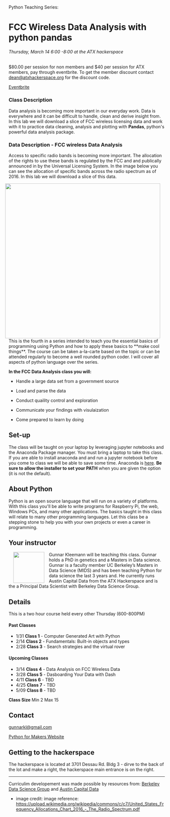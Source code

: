 Python Teaching Series: 

# FCC Wireless Data Analysis with python pandas

###### *Thursday, March 14 6:00 -8:00 at the ATX hackerspace*

$80.00 per session for non members and $40 per session for ATX members, pay through eventbrite. To get the member discount contact dean@atxhackerspace.org for the discount code. 

[Eventbrite](https://www.eventbrite.com/e/python-for-makers-and-other-humans-fcc-wireless-data-analysis-tickets-56296499345?aff=GunnarPython)

### Class Description

Data analysis is becoming more important in our everyday work. Data is everywhere and it can be difficult to handle, clean and derive insight from. In this lab we will download a slice of FCC wireless licensing data and work with it to practice data cleaning, analysis and plotting with **Pandas**, python's powerful data analysis package.

### Data Description - FCC wireless Data Analysis

Access to specific radio bands is becoming more important. The allocation of the rights to use these bands is regulated by the FCC and and publically announced in by the Universal Licensing System. In the image below you can see the allocation of specific bands across the radio spectrum as of 2016. In this lab we will download a slice of this data.

<p>
<img style="padding: 0 15px; float: right
;" src="https://upload.wikimedia.org/wikipedia/commons/c/c7/United_States_Frequency_Allocations_Chart_2016_-_The_Radio_Spectrum.pdf" width="500"/ >
</p>
<p style="margin-top: 20px;"> </p>

<p>This is the fourth in a series intended to teach you the essential basics of programming using Python and how to apply these basics to **make cool things**. The course can be taken a-la-carte based on the topic or can be attended regularly to become a well rounded python coder. I will cover all aspects of python language over the series. </p>

**In the FCC Data Analysis class you will:** 

* Handle a large data set from a government source

* Load and parse the data

* Conduct quaility control and exploration

* Communicate your findings with visulaization

* Come prepared to learn by doing

## Set-up

The class will be taught on your laptop by leveraging jupyter notebooks and the Anaconda Package manager. You must bring a laptop to take this class. If you are able to install anaconda and and run a jupyter notebook before you come to class we will be able to save some time. Anaconda is [here](https://www.anaconda.com/distribution/). **Be sure to allow the installer to set your PATH** when you are given the option (it is not the default).


## About Python 
Python is an open source language that will run on a variety of platforms. With this
class you'll be able to write programs for Raspberry Pi, the web, Windows
PCs, and many other applications. The basics taught in this class will relate
to many other programming languages. Let this class be a stepping stone
to help you with your own projects or even a career in programming.


## Your instructor
<p>
<img style="padding: 0 15px; float: left
;" src="https://avatars1.githubusercontent.com/u/10604824?s=400&u=f7a03aa1e2abbb8e32a1ab0c84d2f7953da4bf16&v=4" width="100"/ >
</p>

<p>Gunnar Kleemann will be teaching this class. Gunnar holds a PhD in genetics and a Masters in Data science. 
Gunnar is a faculty member UC Berkeley’s Masters in Data Science (MIDS) and has been teaching Python for data science the last 3 years and.  He currently runs Austin Capital Data from the ATX Hackerspace and is the a Principal Data Scientist with Berkeley Data Science Group.</p>

## Details
This is a two hour course held every other Thursday (600-800PM)

#### Past Classes

* 1/31 **Class 1** - Computer Generated Art with Python
* 2/14 **Class 2** - Fundamentals: Built-in objects and types
* 2/28 **Class 3** - Search strategies and the virtual rover

#### Upcoming Classes
* 3/14 **Class 4** - Data Analysis on FCC Wireless Data
* 3/28 **Class 5** - Dasboarding Your Data with Dash
* 4/11 **Class 6** - TBD
* 4/25 **Class 7** - TBD
* 5/09 **Class 8** - TBD

**Class Size**
Min 2 Max 15

## Contact

gunnarkl@gmail.com

[Python for Makers Website](http://pythonformakers.org)


## Getting to the hackerspace
The hackerspace is located at 3701 Dessau Rd. Bldg 3 - dirve to the back of the lot and make a right, the hackerspace main entrance is on the right.

---

Curriculim developement was made possible by resources from: [Berkeley Data Science Group](http://bds.group) and  [Austin Capital Data](http://bds.group)


* image credit: image reference: https://upload.wikimedia.org/wikipedia/commons/c/c7/United_States_Frequency_Allocations_Chart_2016_-_The_Radio_Spectrum.pdf
